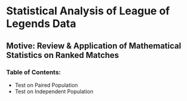 # Statistical Analysis of League of Legends Data
## Motive: Review & Application of Mathematical Statistics on Ranked Matches
### Table of Contents:
- Test on Paired Population
- Test on Independent Population
